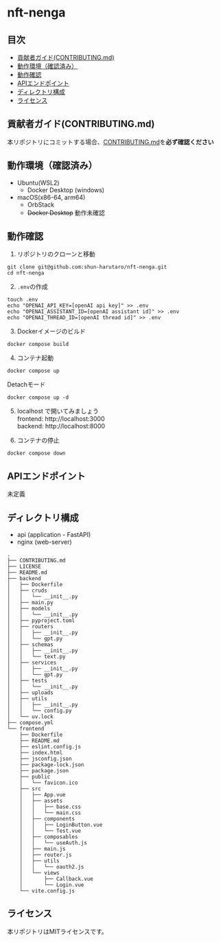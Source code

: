 # nft-nenga

## 目次
- [貢献者ガイド(CONTRIBUTING.md)](#貢献者ガイドcontributingmd)
- [動作環境（確認済み）](#動作環境確認済み)
- [動作確認](#動作確認)
- [APIエンドポイント](#apiエンドポイント)
- [ディレクトリ構成](#ディレクトリ構成)
- [ライセンス](#ライセンス)

## 貢献者ガイド(CONTRIBUTING.md)
本リポジトリにコミットする場合、[CONTRIBUTING.md](https://github.com/shun-harutaro/nft-nenga/blob/main/CONTRIBUTING.md)を**必ず確認ください**

## 動作環境（確認済み）
- Ubuntu(WSL2)
  - Docker Desktop (windows)
- macOS(x86-64, arm64)
  - OrbStack
  - ~~Docker Desktop~~ 動作未確認

## 動作確認
1. リポジトリのクローンと移動
```
git clone git@github.com:shun-harutaro/nft-nenga.git
cd nft-nenga
```

2. `.env`の作成
```
touch .env
echo "OPENAI_API_KEY=[openAI api key]" >> .env
echo "OPENAI_ASSISTANT_ID=[openAI assistant id]" >> .env
echo "OPENAI_THREAD_ID=[openAI thread id]" >> .env
```

3. Dockerイメージのビルド
```
docker compose build
```

4. コンテナ起動
```
docker compose up
```
Detachモード
```
docker compose up -d
```

5. localhost で開いてみましょう <br>
frontend: http://localhost:3000 <br>
backend: http://localhost:8000

6. コンテナの停止
```
docker compose down
```

## APIエンドポイント
未定義

## ディレクトリ構成
- api (application - FastAPI)
- nginx (web-server)
```
.
├── CONTRIBUTING.md
├── LICENSE
├── README.md
├── backend
│   ├── Dockerfile
│   ├── cruds
│   │   └── __init__.py
│   ├── main.py
│   ├── models
│   │   └── __init__.py
│   ├── pyproject.toml
│   ├── routers
│   │   ├── __init__.py
│   │   └── gpt.py
│   ├── schemas
│   │   ├── __init__.py
│   │   └── text.py
│   ├── services
│   │   ├── __init__.py
│   │   └── gpt.py
│   ├── tests
│   │   └── __init__.py
│   ├── uploads
│   ├── utils
│   │   ├── __init__.py
│   │   └── config.py
│   └── uv.lock
├── compose.yml
└── frontend
    ├── Dockerfile
    ├── README.md
    ├── eslint.config.js
    ├── index.html
    ├── jsconfig.json
    ├── package-lock.json
    ├── package.json
    ├── public
    │   └── favicon.ico
    ├── src
    │   ├── App.vue
    │   ├── assets
    │   │   ├── base.css
    │   │   └── main.css
    │   ├── components
    │   │   ├── LoginButton.vue
    │   │   └── Test.vue
    │   ├── composables
    │   │   └── useAuth.js
    │   ├── main.js
    │   ├── router.js
    │   ├── utils
    │   │   └── oauth2.js
    │   └── views
    │       ├── Callback.vue
    │       └── Login.vue
    └── vite.config.js
```

## ライセンス
本リポジトリはMITライセンスです。
